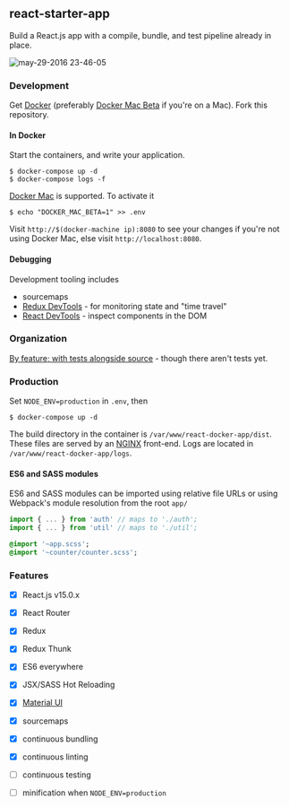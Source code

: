 ## react-starter-app

Build a React.js app with a compile, bundle, and test pipeline already in place.

![may-29-2016 23-46-05](https://cloud.githubusercontent.com/assets/2729079/15641741/9b8252a8-25f7-11e6-8e3e-b94760b2b528.gif)

### Development

Get [Docker](https://docs.docker.com/linux/step_one/) (preferably [Docker Mac Beta](beta.docker.com) if you're on a Mac). Fork this repository.

#### In Docker

Start the containers, and write your application.

```
$ docker-compose up -d
$ docker-compose logs -f
```

[Docker Mac](https://blog.docker.com/2016/03/docker-for-mac-windows-beta/) is supported. To activate it

```
$ echo "DOCKER_MAC_BETA=1" >> .env
```

Visit `http://$(docker-machine ip):8080` to see your changes if you're not using Docker Mac, else visit `http://localhost:8080`.

#### Debugging

Development tooling includes

- sourcemaps
- [Redux DevTools](https://github.com/gaearon/redux-devtools#chrome-extension) - for monitoring state and "time travel"
- [React DevTools](https://chrome.google.com/webstore/detail/react-developer-tools/fmkadmapgofadopljbjfkapdkoienihi?hl=en) - inspect components in the DOM

### Organization

[By feature; with tests alongside source](http://marmelab.com/blog/2015/12/17/react-directory-structure.html) - though there aren't tests yet.

### Production

Set `NODE_ENV=production` in `.env`, then

```
$ docker-compose up -d
```

The build directory in the container is `/var/www/react-docker-app/dist`. These files are served by an [NGINX](https://www.nginx.com/) front-end. Logs are located in `/var/www/react-docker-app/logs`. 

#### ES6 and SASS modules

ES6 and SASS modules can be imported using relative file URLs or using Webpack's module resolution from the root `app/`

```javascript
import { ... } from 'auth' // maps to './auth';
import { ... } from 'util' // maps to './util';
```

```sass
@import '~app.scss';
@import '~counter/counter.scss';
```

### Features

- [x] React.js v15.0.x
- [x] React Router
- [x] Redux
- [x] Redux Thunk
- [x] ES6 everywhere
- [x] JSX/SASS Hot Reloading
- [x] [Material UI](https://github.com/callemall/material-ui)
- [x] sourcemaps
- [x] continuous bundling
- [x] continuous linting
- [ ] continuous testing
- [ ] minification when `NODE_ENV=production`


